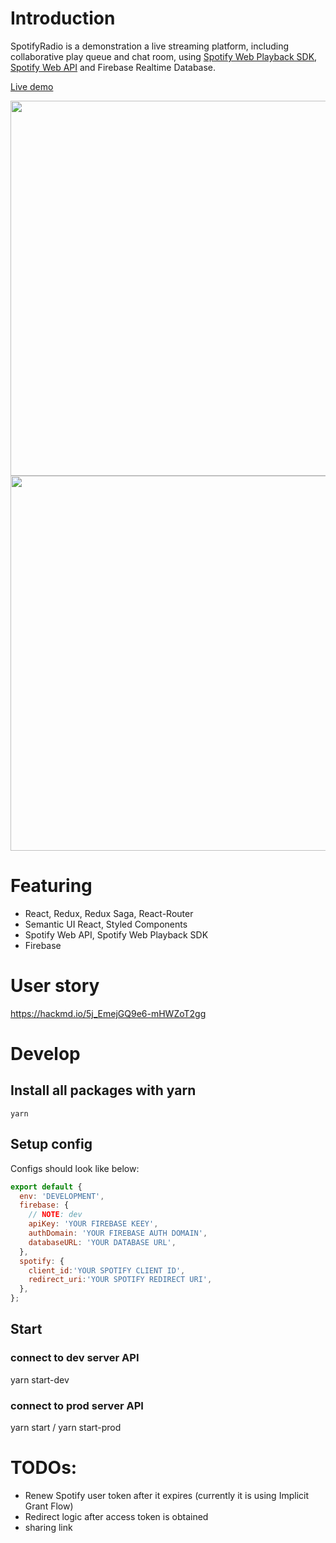 # Introduction
SpotifyRadio is a demonstration a live streaming platform, including collaborative play queue and chat room, using [Spotify Web Playback SDK](https://developer.spotify.com/documentation/web-playback-sdk/reference/), [Spotify Web API](https://developer.spotify.com/documentation/web-api/reference/) and Firebase Realtime Database. 

[Live demo](https://secure-spire-91250.herokuapp.com/)

<img src="https://i.imgur.com/5kgeKs5.png" width="600">
<img src="https://i.imgur.com/QpZJVN9.png" width="600">

# Featuring
- React, Redux, Redux Saga, React-Router
- Semantic UI React, Styled Components
- Spotify Web API, Spotify Web Playback SDK
- Firebase

# User story
https://hackmd.io/5j_EmejGQ9e6-mHWZoT2gg

# Develop
## Install all packages with yarn
```
yarn
```
## Setup config
Configs should look like below:
```javascript
export default {
  env: 'DEVELOPMENT',
  firebase: {
    // NOTE: dev
    apiKey: 'YOUR FIREBASE KEEY',
    authDomain: 'YOUR FIREBASE AUTH DOMAIN',
    databaseURL: 'YOUR DATABASE URL',
  },
  spotify: {
    client_id:'YOUR SPOTIFY CLIENT ID',
    redirect_uri:'YOUR SPOTIFY REDIRECT URI',
  },
};
```

## Start
### connect to dev server API
yarn start-dev

### connect to prod server API
yarn start / yarn start-prod


# TODOs:
- Renew Spotify user token after it expires (currently it is using Implicit Grant Flow)
- Redirect logic after access token is obtained
- sharing link
